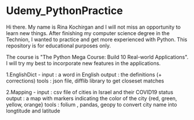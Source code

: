 # Udemy_PythonPractice
Hi there.
My name is Rina Kochirgan and I will not miss an opportunity to learn new things.
After finishing my computer science degree in the Technion, I wanted to practice and get more experienced with Python.
This repository is for educational purposes only.

The course is "The Python Mega Course: Build 10 Real-world Applications".
I will try my best to incorporate new features in the applications.

1.EnglishDict - 
input : a word in English
output : the definitions (+ corrections)
tools :  json file, difflib library to get closeset matches 

2.Mapping -
input : csv file of cities in Israel and their COVID19 status
output : a map with markers indicating the color of the city {red, green, yellow, orange}
tools : folium , pandas, geopy to convert city name into longtitude and latitude
